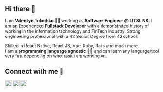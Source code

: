 ## Hi there 👋

I am **Valentyn Tolochko** 👨‍💻 working as **Software Engineer @ LITSLINK**. I am an Experienced **Fullstack Developer** with a demonstrated history of working in the information technology and FinTech industry. 
Strong engineering professional with a 42 Senior Degree from 42 school.

Skilled in React Native, React JS, Vue, Ruby, Rails and much more.
<br />
I am a **programming language agnostic** 👨‍🎓 and can learn any language/tool very fast depending on what task I am working on.

## Connect with me  📡

[<img align="left" alt="vtolochk | Twitter" width="22px" src="https://cdn.jsdelivr.net/npm/simple-icons@v3/icons/twitter.svg" />][twitter]
[<img align="left" alt="vtolochk | LinkedIn" width="22px" src="https://cdn.jsdelivr.net/npm/simple-icons@v3/icons/linkedin.svg" />][linkedin]
[<img align="left" alt="vtolochk | Instagram" width="22px" src="https://cdn.jsdelivr.net/npm/simple-icons@v3/icons/instagram.svg" />][instagram]

[twitter]: https://twitter.com/vtolochk
[linkedin]: https://linkedin.com/in/vtolochk
[instagram]: https://instagram.com/valentin_tolochko
